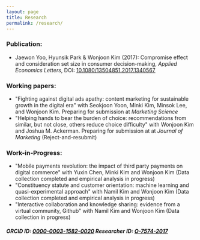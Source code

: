 ```yaml
---
layout: page
title: Research
permalink: /research/
---
```


### Publication:
* Jaewon Yoo, Hyunsik Park & Wonjoon Kim (2017): Compromise effect and consideration set size in consumer decision-making, _Applied Economics Letters_, DOI: [10.1080/13504851.2017.1340567](http://www.tandfonline.com/doi/abs/10.1080/13504851.2017.1340567)

### Working papers:
* "Fighting against digital ads apathy: content marketing for sustainable growth in the digital era" with Seokjoon Yoon, Minki Kim, Minsok Lee, and Wonjoon Kim. Preparing for submission at _Marketing Science_
* "Helping hands to bear the burden of choice: recommendations from similar, but not close, others reduce choice difficulty" with Wonjoon Kim and Joshua M. Ackerman. Preparing for submission at at _Journal of Marketing_ (Reject-and-resubmit)

### Work-in-Progress:
* "Mobile payments revolution: the impact of third party payments on digital commerce" with Yuxin Chen, Minki Kim and Wonjoon Kim (Data collection completed and empirical analysis in progress)
* "Constituency statute and customer orientation: machine learning and quasi-experimental approach" with Namil Kim and Wonjoon Kim (Data collection completed and empirical analysis in progress)
* "Interactive collaboration and knowledge sharing: evidence from a virtual community, Github" with Namil Kim and Wonjoon Kim (Data collection in progress)

##### ORCID ID: [0000-0003-1582-0020](http://orcid.org/0000-0003-1582-0020) Researcher ID: [O-7574-2017](http://www.researcherid.com/Workspace.action)
